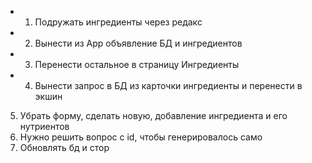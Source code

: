 - 1. Подружать ингредиенты через редакс
- 2. Вынести из App объявление БД и ингредиентов
- 3. Перенести остальное в страницу Ингредиенты
- 4. Вынести запрос в БД из карточки ингредиенты и перенести в экшин
5. Убрать форму, сделать новую, добавление ингредиента и его нутриентов
6. Нужно решить вопрос с id, чтобы генерировалось само
7. Обновлять бд и стор